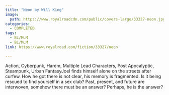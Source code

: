 ```yaml
---
title: "Neon by Will King"
image:
  path: https://www.royalroadcdn.com/public/covers-large/33327-neon.jpg
categories:
  - COMPLETED
tags:
  - BL/MLM
  - BL/MLM
link: https://www.royalroad.com/fiction/33327/neon

---
```

Action, Cyberpunk, Harem, Multiple Lead Characters, Post Apocalyptic, Steampunk, Urban FantasyJoel finds himself alone on the streets after curfew. How he got there is not clear, his memory is fragmented. Is it being rescued to find yourself in a sex club? Past, present, and future are interwoven, somehow there must be an answer? Perhaps, he is the answer?

